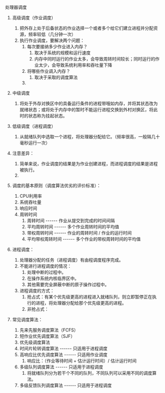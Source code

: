 处理器调度

1. 高级调度（作业调度）
   1.  把外存上处于后备状态的作业选择一个或者多个给它们建立进程并分配资源，频率较低（几分钟一次）
   2. 执行作业调度，要解决两个问题：
      1. 每次要接纳多少作业进入内存？
         1. 取决于系统的规模和运行速度
         2. 内存中同时运行的作业太多，会导致周转时间较长；同时运行的作业太少，会导致系统利用率和吞吐量下降
      2. 将哪些作业调入内存？
         1. 取决于采取的调度算法
      3. 

2. 中级调度
   1. 将处于外存对换区中的具备运行条件的进程带哦如内存，并将其状态改为就绪状态；或将处于内存中的暂时不能运行进程交换到外村对换区，将此时的状态称为挂起状态。

3. 低级调度（进程调度）
   1. 从就绪队列中选取一个进程，将处理器分配给它。（频率很高，一般隔几十毫秒运行一次）
4. 注意差异：
   1. 简单来说，作业调度的结果是为作业创建进程，而进程调度的结果是进程被执行。
   2. 
5. 调度的基本原则（调度算法优劣的评价标准）：
   1. CPU利用率
   2. 系统吞吐量
   3. 响应时间
   4. 周转时间
      1. 周转时间 ------ 作业从提交到完成的时间间隔
      2. 平均周转时间 ------ 多个作业周转时间的平均值
      3. 带权周转时间 ------ 作业的周转时间 / 作业的运行时间
      4. 平均带权周转时间 ------ 多个作业的带权周转时间的平均值
6. 进程调度：
   1. 处理器分配的任务（进程调度）有由程调度程序完成。
   2. 不能进行进程调度的情况：
      1. 处理中断的过程中。
      2. 在操作系统内核临界区中。
      3. 其他需要完全屏蔽中断的原子操作过程中。
   3. 进程调度的方式：
      1. 抢占式：有某个优先级更高的进程进入就绪队列，则立即暂停正在执行的进程，将处理器分配给那个优先级更高的进程。
      2. 非抢占式：
7. 常见调度算法：
   1. 先来先服务调度算法（FCFS）
   2. 短作业优先调度算法（SJF）
   3. 优先级调度算法
   4. 时间片轮转调度算法 ------ 只适用于进程调度
   5. 高响应比优先调度算法 ------ 只适用作业调度
      1. 响应比：（作业等待时间 + 估计运行时间）/ 估计运行时间
   6. 多级队列调度算法 ------ 只适用于进程调度
      1. 将就绪队列分为若干个不同的队列，不同队列可以采用不同的调度算法。
   7. 多级反馈队列调度算法 ------ 只适用于进程调度